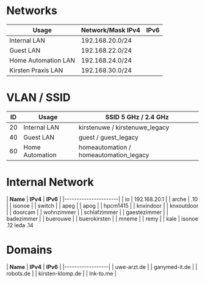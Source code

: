 # Networks

| Usage               | Network/Mask IPv4  | IPv6 |
|---------------------|--------------------|------|
| Internal LAN        |   192.168.20.0/24  |      |
| Guest LAN           |   192.168.22.0/24  |      |
| Home Automation LAN |   192.168.24.0/24  |      |
| Kirsten Praxis LAN  |   192.168.30.0/24  |      |

# VLAN / SSID

| ID  | Usage           | SSID 5 GHz / 2.4 GHz                   |
|-----|-----------------|----------------------------------------|
|  20 | Internal LAN    | kirstenuwe / kirstenuwe_legacy         |
|  40 | Guest LAN       | guest / guest_legacy                   |
|  60 | Home Automation | homeautomation / homeautomation_legacy |

# Internal Network

| **Name**             | **IPv4**        | **IPv6**            |
|----------------------|
| io                   |    192.168.20.1 |
| arche                |    .10             |
| isonoe               |
| switch               |
| apeg                 |
| apog                 |
| hpcm1415             |
| knxindoor            |
| knxoutdoor           |
| doorcam              |
| wohnzimmer           |
| schlafzimmer         |
| gaestezimmer         |
| badezimmer           |
| buerouwe             |
| buerokirsten         |
| mneme                |
| remy                 |
| kale                 |
isonoe .12
leda .14

# Domains

| **Name**         | **IPv4**    | **IPv6**            |
|------------------|
| uwe-arzt.de      |
| ganymed-it.de    |
| robots.de        |
| kirsten-klomp.de |
| lnk-to.me        |
